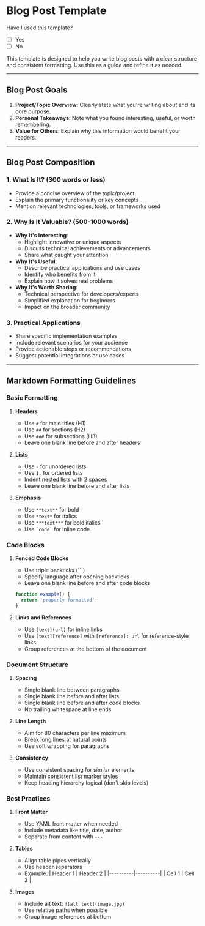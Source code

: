 # Blog Post Template

Have I used this template?

- [ ] Yes
- [ ] No

This template is designed to help you write blog posts with a clear structure and consistent formatting. Use this as a guide and refine it as needed.

---

## Blog Post Goals

1. **Project/Topic Overview**: Clearly state what you're writing about and its core purpose.
2. **Personal Takeaways**: Note what you found interesting, useful, or worth remembering.
3. **Value for Others**: Explain why this information would benefit your readers.

---

## Blog Post Composition

### 1. What Is It? (300 words or less)

- Provide a concise overview of the topic/project
- Explain the primary functionality or key concepts
- Mention relevant technologies, tools, or frameworks used

### 2. Why Is It Valuable? (500-1000 words)

- **Why It's Interesting**:
  - Highlight innovative or unique aspects
  - Discuss technical achievements or advancements
  - Share what caught your attention
- **Why It's Useful**:
  - Describe practical applications and use cases
  - Identify who benefits from it
  - Explain how it solves real problems
- **Why It's Worth Sharing**:
  - Technical perspective for developers/experts
  - Simplified explanation for beginners
  - Impact on the broader community

### 3. Practical Applications

- Share specific implementation examples
- Include relevant scenarios for your audience
- Provide actionable steps or recommendations
- Suggest potential integrations or use cases

---

## Markdown Formatting Guidelines

### Basic Formatting

1. **Headers**
   - Use `#` for main titles (H1)
   - Use `##` for sections (H2)
   - Use `###` for subsections (H3)
   - Leave one blank line before and after headers

2. **Lists**
   - Use `-` for unordered lists
   - Use `1.` for ordered lists
   - Indent nested lists with 2 spaces
   - Leave one blank line before and after lists

3. **Emphasis**
   - Use `**text**` for bold
   - Use `*text*` for italics
   - Use `***text***` for bold italics
   - Use `` `code` `` for inline code

### Code Blocks

1. **Fenced Code Blocks**
   - Use triple backticks (```)
   - Specify language after opening backticks
   - Leave one blank line before and after code blocks

   ```javascript
   function example() {
     return 'properly formatted';
   }
   ```

2. **Links and References**
   - Use `[text](url)` for inline links
   - Use `[text][reference]` with `[reference]: url` for reference-style links
   - Group references at the bottom of the document

### Document Structure

1. **Spacing**
   - Single blank line between paragraphs
   - Single blank line before and after lists
   - Single blank line before and after code blocks
   - No trailing whitespace at line ends

2. **Line Length**
   - Aim for 80 characters per line maximum
   - Break long lines at natural points
   - Use soft wrapping for paragraphs

3. **Consistency**
   - Use consistent spacing for similar elements
   - Maintain consistent list marker styles
   - Keep heading hierarchy logical (don't skip levels)

### Best Practices

1. **Front Matter**
   - Use YAML front matter when needed
   - Include metadata like title, date, author
   - Separate from content with `---`

2. **Tables**
   - Align table pipes vertically
   - Use header separators
   - Example:
   | Header 1 | Header 2 |
   |----------|----------|
   | Cell 1   | Cell 2   |

3. **Images**
   - Include alt text: `![alt text](image.jpg)`
   - Use relative paths when possible
   - Group image references at bottom
